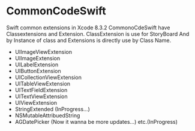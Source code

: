 # CommonCodeSwift
Swift common extensions in Xcode 8.3.2
CommonoCdeSwift have Classextensions and Extension.
ClassExtension is use for StoryBoard And by Instance of class and Extensions is directly use by Class Name.
  * UIImageViewExtension
  * UIImageExtension
  * UILabelExtension
  * UIButtonExtension
  * UICollectionViewExtension
  * UITableViewExtension
  * UITextFieldExtension
  * UITextViewExtension
  * UIViewExtension 
  * StringExtended (InProgress...)
  * NSMutableAttribuedString
  * AGDatePicker (Now it wanna be more updates...)
  etc.(InProgress)
